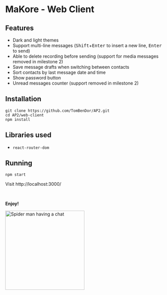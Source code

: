 # MaKore - Web Client

## Features
- Dark and light themes
- Support multi-line messages (<kbd>Shift</kbd>+<kbd>Enter</kbd> to insert a new line, <kbd>Enter</kbd> to send)
- Able to delete recording before sending (support for media messages removed in milestone 2)
- Save message drafts when switching between contacts
- Sort contacts by last message date and time
- Show password button
- Unread messages counter (support removed in milestone 2)

## Installation
```shell
git clone https://github.com/TomBenDor/AP2.git
cd AP2/web-client
npm install
```

## Libraries used
 - `react-router-dom`

## Running
```shell
npm start
```
Visit http://localhost:3000/

<br>

**Enjoy!**

<img src="https://user-images.githubusercontent.com/76645845/165180661-2063cdb4-07db-4040-9720-87e7742a3181.gif" alt="Spider man having a chat" height="250">
